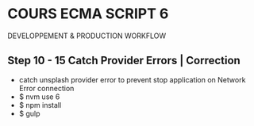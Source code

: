 <!--
@Author: Nicolas Fazio <webmaster-fazio>
@Date:   01-09-2016
@Email:  contact@nicolasfazio.ch
@Last modified by:   webmaster-fazio
@Last modified time: 11-12-2016
-->

# COURS ECMA SCRIPT 6
  DEVELOPPEMENT &amp; PRODUCTION WORKFLOW

## Step 10 - 15 Catch Provider Errors | Correction

- catch unsplash provider error to prevent stop application on Network Error connection
- $ nvm use 6
- $ npm install
- $ gulp

